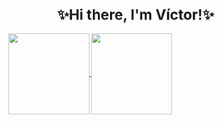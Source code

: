 <h1 align="center">✨Hi there, I'm Víctor!✨</h1>

<a href=https://github.com/victorballester7>
  <img align="center" height="160em" src="https://github-readme-stats.vercel.app/api?username=victorballester7&custom_title=My%20Github%20Stats%21&theme=vue-dark&count_private=true&include_all_commits=true&show_icons=true&cache_seconds=1800" />
  <img align="center" height="160em" src="https://github-readme-stats.vercel.app/api/top-langs/?username=victorballester7&custom_title=Most%20used%20languages&theme=vue-dark&layout=compact&langs_count=6&cache_seconds=1800" />
</a>
